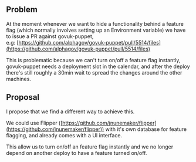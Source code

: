 ## Problem

At the moment whenever we want to hide a functionality behind a feature flag (which normally involves setting up an Environment variable) we have to issue a PR against govuk-puppet, e.g:&nbsp;[https://github.com/alphagov/govuk-puppet/pull/5514/files](https://github.com/alphagov/govuk-puppet/pull/5514/files)

This is problematic because we can't turn on/off a feature flag instantly, govuk-puppet needs a deployment slot in the calendar, and after the deploy there's still roughly a 30min wait to spread the changes around the other machines.

## Proposal

I propose that we find a different way to achieve this.

We could use Flipper ([https://github.com/jnunemaker/flipper](https://github.com/jnunemaker/flipper)) with it's own database for feature flagging, and already comes with a UI interface.

This allow us to turn on/off an feature flag instantly and we no longer depend on another deploy to have a feature turned on/off.

